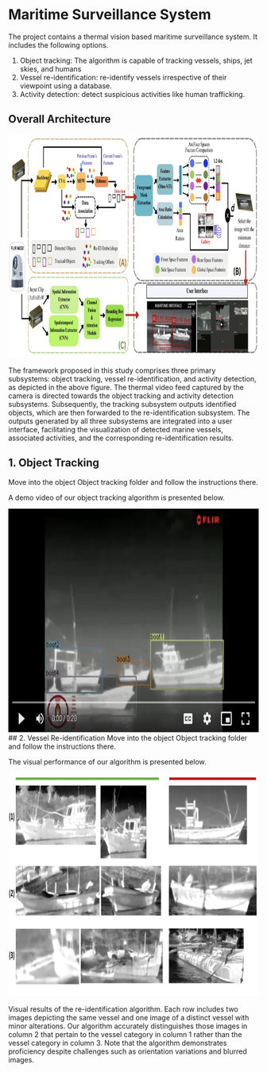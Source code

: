 # Maritime Surveillance System

The project contains a thermal vision based maritime surveillance system. It includes the following options.
1. Object tracking: The algorithm is capable of tracking vessels, ships, jet skies, and humans
2. Vessel re-identification: re-identify vessels irrespective of their viewpoint using a database.
3. Activity detection: detect suspicious activities like human trafficking.

## Overall Architecture

<div align="center">
    <img src="/images/backbone.png" width="850" height="450" alt="overall architecure"/>
</div>

The framework proposed in this study comprises three primary subsystems: object tracking, vessel re-identification, and activity detection, as depicted in the above figure. The thermal video feed captured by the camera is directed towards the object tracking and activity detection subsystems. Subsequently, the tracking subsystem outputs identified objects, which are then forwarded to the re-identification subsystem. The outputs generated by all three subsystems are integrated into a user interface, facilitating the visualization of detected marine vessels, associated activities, and the corresponding re-identification results.

## 1. Object Tracking
Move into the object Object tracking folder and follow the instructions there.

A demo video of our object tracking algorithm is presented below.
<div align="center">
<a href="https://drive.google.com/file/d/1CH0uQ3gU0Lt2J2lBxkF8xpyFhlBoK3fG/view?usp=drive_link">
    <img src="/images/tracking_tn.png" width="640" height="450" alt="Video Name"/>
</a>
</div>
## 2. Vessel Re-identification
Move into the object Object tracking folder and follow the instructions there.

The visual performance of our algorithm is presented below.

<div align="center">
    <img src="/images/reid_visual_res.PNG" width="850" height="450" alt="re-id"/>
</div>

Visual results of the re-identification algorithm. Each row includes two images depicting the same vessel and one image of a distinct vessel with minor alterations. Our algorithm accurately distinguishes those images in column 2 that pertain to the vessel category in column 1 rather than the vessel category in column 3. Note that the algorithm demonstrates proficiency despite challenges such as orientation variations and blurred images.
